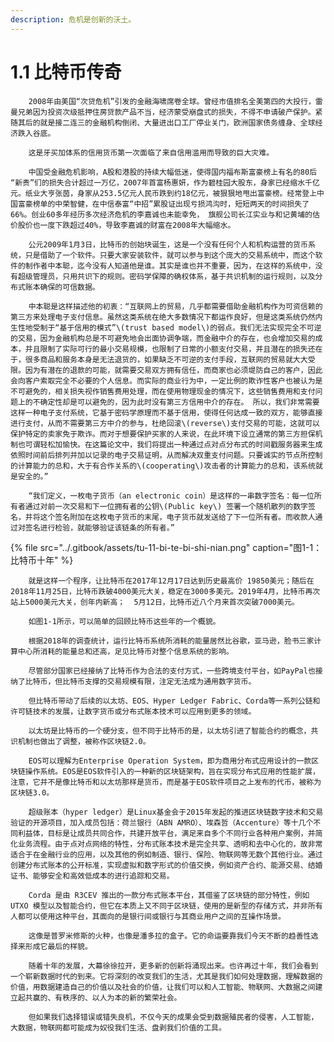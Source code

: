 ```yaml
---
description: 危机是创新的沃土。
---
```


# 1.1 比特币传奇

        2008年由美国“次贷危机”引发的金融海啸席卷全球。曾经市值排名全美第四的大投行，雷曼兄弟因为投资次级抵押住房贷款产品不当，经济蒙受崩盘式的损失，不得不申请破产保护。紧随其后的就是接二连三的金融机构倒闭、大量进出口工厂停业关门，欧洲国家债务缠身、全球经济跌入谷底。

        这是牙买加体系的信用货币第一次面临了来自信用滥用而导致的巨大灾难。

        中国受金融危机影响，A股和港股的持续大幅低迷，使得国内福布斯富豪榜上有名的80后 “新贵”们的损失合计超过一万亿，2007年首富杨惠妍，作为碧桂园大股东，身家已经缩水千亿元。纸业大亨张茵，身家从253.5亿元人民币跌到约18亿元，被狠狠地甩出富豪榜。经常登上中国富豪榜单的中荣智健，在中信泰富“中招”累股证出现亏损鸿沟时，短短两天的时间损失了66%。创业60多年经历多次经济危机的李嘉诚也未能幸免， 旗舰公司长江实业与和记黄埔的估价股价也一度下跌超过40%，导致李嘉诚的财富在2008年大幅缩水。

        公元2009年1月3日，比特币的创始块诞生，这是一个没有任何个人和机构运营的货币系统，只是借助了一个软件。只要大家安装软件，就可以参与到这个庞大的交易系统中，而这个软件的制作者中本聪，迄今没有人知道他是谁。其实是谁也并不重要，因为，在这样的系统中，没有超级管理员，只用共识下的规则。密码学保障的确权体系，基于共识机制的运行规则，以及分布式账本确保的可信数据。

        中本聪是这样描述他的初衷：“互联网上的贸易，几乎都需要借助金融机构作为可资信赖的第三方来处理电子支付信息。虽然这类系统在绝大多数情况下都运作良好，但是这类系统仍然内生性地受制于“基于信用的模式”\(trust based model\)的弱点。我们无法实现完全不可逆的交易，因为金融机构总是不可避免地会出面协调争端，而金融中介的存在，也会增加交易的成本，并且限制了实际可行的最小交易规模，也限制了日常的小额支付交易，并且潜在的损失还在于，很多商品和服务本身是无法退货的，如果缺乏不可逆的支付手段，互联网的贸易就大大受限。因为有潜在的退款的可能，就需要交易双方拥有信任，而商家也必须堤防自己的客户，因此会向客户索取完全不必要的个人信息。而实际的商业行为中，一定比例的欺诈性客户也被认为是不可避免的，相关损失视作销售费用处理，而在使用物理现金的情况下，这些销售费用和支付问题上的不确定性却是可以避免的，因为此时没有第三方信用中介的存在。 所以，我们非常需要这样一种电子支付系统，它基于密码学原理而不基于信用，使得任何达成一致的双方，能够直接进行支付，从而不需要第三方中介的参与，杜绝回滚\(reverse\)支付交易的可能，这就可以保护特定的卖家免于欺诈。而对于想要保护买家的人来说，在此环境下设立通常的第三方担保机制也可谓轻松加愉快。在这篇论文中，我们将提出一种通过点对点分布式的时间戳服务器来生成依照时间前后排列并加以记录的电子交易证明，从而解决双重支付问题。只要诚实的节点所控制的计算能力的总和，大于有合作关系的\(cooperating\)攻击者的计算能力的总和，该系统就是安全的。”

        “我们定义，一枚电子货币（an electronic coin）是这样的一串数字签名：每一位所有者通过对前一次交易和下一位拥有者的公钥\(Public key\) 签署一个随机散列的数字签名，并将这个签名附加在这枚电子货币的末尾，电子货币就发送给了下一位所有者。而收款人通过对签名进行检验，就能够验证该链条的所有者。”

{% file src="../.gitbook/assets/tu-11-bi-te-bi-shi-nian.png" caption="图1-1：比特币十年" %}

        就是这样一个程序，让比特币在2017年12月17日达到历史最高价 19850美元；随后在2018年11月25日，比特币跌破4000美元大关，稳定在3000多美元。2019年4月，比特币再次站上5000美元大关，创年内新高；  5月12日，比特币近八个月来首次突破7000美元。

        如图1-1所示，可以简单的回顾比特币这些年的一个概貌。

        根据2018年的调查统计，运行比特币系统所消耗的能量居然比谷歌，亚马逊，脸书三家计算中心所消耗的能量总和还高，足见比特币对整个信息系统的影响。

        尽管部分国家已经接纳了比特币作为合法的支付方式，一些跨境支付平台，如PayPal也接纳了比特币，但比特币支撑的交易规模有限，注定无法成为通用数字货币。

        但比特币带动了后续的以太坊、EOS、Hyper Ledger Fabric、Corda等一系列公链和许可链技术的发展，让数字货币或分布式账本技术可以应用到更多的领域。

        以太坊是比特币的一个硬分支，但不同于比特币的是，以太坊引进了智能合约的概念，共识机制也做出了调整，被称作区块链2.0。

        EOS可以理解为Enterprise Operation System，即为商用分布式应用设计的一款区块链操作系统。EOS是EOS软件引入的一种新的区块链架构，旨在实现分布式应用的性能扩展，注意，它并不是像比特币和以太坊那样是货币，而是基于EOS软件项目之上发布的代币，被称为区块链3.0。

        超级账本（hyper ledger）是Linux基金会于2015年发起的推进区块链数字技术和交易验证的开源项目，加入成员包括：荷兰银行（ABN AMRO）、埃森哲（Accenture）等十几个不同利益体，目标是让成员共同合作，共建开放平台，满足来自多个不同行业各种用户案例，并简化业务流程。由于点对点网络的特性，分布式账本技术是完全共享、透明和去中心化的，故非常适合于在金融行业的应用，以及其他的例如制造、银行、保险、物联网等无数个其他行业。通过创建分布式账本的公开标准，实现虚拟和数字形式的价值交换，例如资产合约、能源交易、结婚证书、能够安全和高效低成本的进行追踪和交易。

        Corda 是由 R3CEV 推出的一款分布式账本平台，其借鉴了区块链的部分特性，例如 UTXO 模型以及智能合约，但它在本质上又不同于区块链，使用的是新型的存储方式，并非所有人都可以使用这种平台，其面向的是银行间或银行与其商业用户之间的互操作场景。

        这像是普罗米修斯的火种，也像是潘多拉的盒子。它的命运要靠我们今天不断的趋善性选择来形成它最后的样貌。

        随着十年的发展，大幕徐徐拉开，更多新的创新将涌现出来。也许再过十年，我们会看到一个崭新数据时代的到来。它将深刻的改变我们的生活，尤其是我们如何处理数据，理解数据的价值，用数据建造自己的价值以及社会的价值，让我们可以和人工智能、物联网、大数据之间建立起共赢的、有秩序的、以人为本的新的繁荣社会。

        但如果我们选择错误或错失良机，不仅今天的成果会受到数据殖民者的侵害，人工智能，大数据，物联网都可能成为奴役我们生活、盘剥我们价值的工具。

